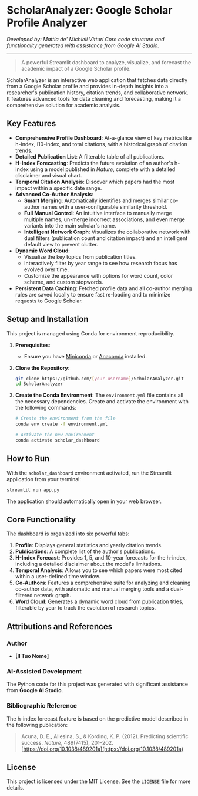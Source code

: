 # ScholarAnalyzer: Google Scholar Profile Analyzer

*Developed by: Mattia de' Michieli Vitturi*
*Core code structure and functionality generated with assistance from Google AI Studio.*

---

> A powerful Streamlit dashboard to analyze, visualize, and forecast the academic impact of a Google Scholar profile.

ScholarAnalyzer is an interactive web application that fetches data directly from a Google Scholar profile and provides in-depth insights into a researcher's publication history, citation trends, and collaborative network. It features advanced tools for data cleaning and forecasting, making it a comprehensive solution for academic analysis.

## Key Features

-   **Comprehensive Profile Dashboard**: At-a-glance view of key metrics like h-index, i10-index, and total citations, with a historical graph of citation trends.
-   **Detailed Publication List**: A filterable table of all publications.
-   **H-Index Forecasting**: Predicts the future evolution of an author's h-index using a model published in *Nature*, complete with a detailed disclaimer and visual chart.
-   **Temporal Citation Analysis**: Discover which papers had the most impact within a specific date range.
-   **Advanced Co-Author Analysis**:
    -   **Smart Merging**: Automatically identifies and merges similar co-author names with a user-configurable similarity threshold.
    -   **Full Manual Control**: An intuitive interface to manually merge multiple names, un-merge incorrect associations, and even merge variants into the main scholar's name.
    -   **Intelligent Network Graph**: Visualizes the collaborative network with dual filters (publication count and citation impact) and an intelligent default view to prevent clutter.
-   **Dynamic Word Cloud**:
    -   Visualize the key topics from publication titles.
    -   Interactively filter by year range to see how research focus has evolved over time.
    -   Customize the appearance with options for word count, color scheme, and custom stopwords.
-   **Persistent Data Caching**: Fetched profile data and all co-author merging rules are saved locally to ensure fast re-loading and to minimize requests to Google Scholar.

## Setup and Installation

This project is managed using Conda for environment reproducibility.

1.  **Prerequisites**:
    -   Ensure you have [Miniconda](https://docs.conda.io/en/latest/miniconda.html) or [Anaconda](https://www.anaconda.com/products/distribution) installed.

2.  **Clone the Repository**:
    ```bash
    git clone https://github.com/[your-username]/ScholarAnalyzer.git
    cd ScholarAnalyzer
    ```

3.  **Create the Conda Environment**:
    The `environment.yml` file contains all the necessary dependencies. Create and activate the environment with the following commands:
    ```bash
    # Create the environment from the file
    conda env create -f environment.yml

    # Activate the new environment
    conda activate scholar_dashboard
    ```

## How to Run

With the `scholar_dashboard` environment activated, run the Streamlit application from your terminal:

```bash
streamlit run app.py
```

The application should automatically open in your web browser.

## Core Functionality

The dashboard is organized into six powerful tabs:

1.  **Profile**: Displays general statistics and yearly citation trends.
2.  **Publications**: A complete list of the author's publications.
3.  **H-Index Forecast**: Provides 1, 5, and 10-year forecasts for the h-index, including a detailed disclaimer about the model's limitations.
4.  **Temporal Analysis**: Allows you to see which papers were most cited within a user-defined time window.
5.  **Co-Authors**: Features a comprehensive suite for analyzing and cleaning co-author data, with automatic and manual merging tools and a dual-filtered network graph.
6.  **Word Cloud**: Generates a dynamic word cloud from publication titles, filterable by year to track the evolution of research topics.

## Attributions and References

### Author

-   **[Il Tuo Nome]**

### AI-Assisted Development

The Python code for this project was generated with significant assistance from **Google AI Studio**.

### Bibliographic Reference

The h-index forecast feature is based on the predictive model described in the following publication:

> Acuna, D. E., Allesina, S., & Kording, K. P. (2012). Predicting scientific success. *Nature*, 489(7415), 201–202. [https://doi.org/10.1038/489201a](https://doi.org/10.1038/489201a)

## License

This project is licensed under the MIT License. See the `LICENSE` file for more details.
```
